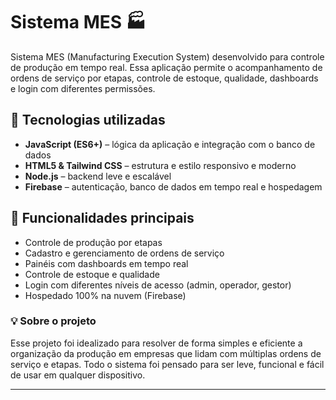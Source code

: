 # Sistema MES 🏭

Sistema MES (Manufacturing Execution System) desenvolvido para controle de produção em tempo real. Essa aplicação permite o acompanhamento de ordens de serviço por etapas, controle de estoque, qualidade, dashboards e login com diferentes permissões.

## 🚀 Tecnologias utilizadas

- **JavaScript (ES6+)** – lógica da aplicação e integração com o banco de dados  
- **HTML5 & Tailwind CSS** – estrutura e estilo responsivo e moderno  
- **Node.js** – backend leve e escalável  
- **Firebase** – autenticação, banco de dados em tempo real e hospedagem  

## 📌 Funcionalidades principais

- Controle de produção por etapas  
- Cadastro e gerenciamento de ordens de serviço  
- Painéis com dashboards em tempo real  
- Controle de estoque e qualidade  
- Login com diferentes níveis de acesso (admin, operador, gestor)  
- Hospedado 100% na nuvem (Firebase)

### 💡 Sobre o projeto

Esse projeto foi idealizado para resolver de forma simples e eficiente a organização da produção em empresas que lidam com múltiplas ordens de serviço e etapas. Todo o sistema foi pensado para ser leve, funcional e fácil de usar em qualquer dispositivo.

---
